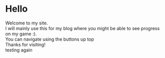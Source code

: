 # Hello

Welcome to my site.  
I will mainly use this for my blog where you might be able to see progress on my game :).  
You can navigate using the buttons up top  
Thanks for visiting!  
testing again